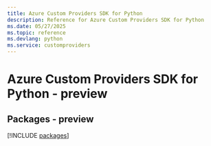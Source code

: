 ```yaml
---
title: Azure Custom Providers SDK for Python
description: Reference for Azure Custom Providers SDK for Python
ms.date: 05/27/2025
ms.topic: reference
ms.devlang: python
ms.service: customproviders
---
```

# Azure Custom Providers SDK for Python - preview
## Packages - preview
[!INCLUDE [packages](custom-providers-index.md)]